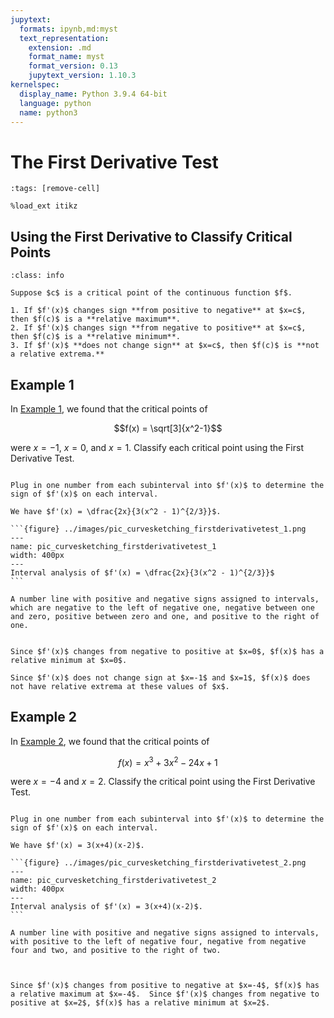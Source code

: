 ```yaml
---
jupytext:
  formats: ipynb,md:myst
  text_representation:
    extension: .md
    format_name: myst
    format_version: 0.13
    jupytext_version: 1.10.3
kernelspec:
  display_name: Python 3.9.4 64-bit
  language: python
  name: python3
---
```

# The First Derivative Test

```{code-cell}
:tags: [remove-cell]

%load_ext itikz
```

## Using the First Derivative to Classify Critical Points


```{admonition} The First Derivative Test
:class: info

Suppose $c$ is a critical point of the continuous function $f$.

1. If $f'(x)$ changes sign **from positive to negative** at $x=c$, then $f(c)$ is a **relative maximum**.
2. If $f'(x)$ changes sign **from negative to positive** at $x=c$, then $f(c)$ is a **relative minimum**. 
3. If $f'(x)$ **does not change sign** at $x=c$, then $f(c)$ is **not a relative extrema.** 
```

## Example 1

In [Example 1](curvesketching_critical_points_example_1), we found that the critical points of 

$$f(x) = \sqrt[3]{x^2-1}$$ 

were $x=-1$, $x=0$, and $x=1$.
Classify each critical point using the First Derivative Test. 

````{dropdown} **Step 1:** &nbsp; Break up the domain of &nbsp; $f'(x)$ &nbsp; at each critical point.

Plug in one number from each subinterval into $f'(x)$ to determine the sign of $f'(x)$ on each interval.

We have $f'(x) = \dfrac{2x}{3(x^2 - 1)^{2/3}}$.

```{figure} ../images/pic_curvesketching_firstderivativetest_1.png
---
name: pic_curvesketching_firstderivativetest_1
width: 400px
---
Interval analysis of $f'(x) = \dfrac{2x}{3(x^2 - 1)^{2/3}}$
```
````
```{dropdown} Long Text Description
A number line with positive and negative signs assigned to intervals, which are negative to the left of negative one, negative between one and zero, positive between zero and one, and positive to the right of one.

```

```{dropdown} **Step 2:** &nbsp; Classify each critical point.

Since $f'(x)$ changes from negative to positive at $x=0$, $f(x)$ has a relative minimum at $x=0$.  

Since $f'(x)$ does not change sign at $x=-1$ and $x=1$, $f(x)$ does not have relative extrema at these values of $x$.
```


## Example 2

In [Example 2](curvesketching_critical_points_example_2), we found that the critical points of 

$$f(x) = x^3 +3x^2 - 24x + 1$$ 

were $x=-4$ and $x=2$. Classify the critical point using the First Derivative Test. 

````{dropdown} **Step 1:** &nbsp; Break up the domain of &nbsp; $f'(x)$ &nbsp; at each critical point.

Plug in one number from each subinterval into $f'(x)$ to determine the sign of $f'(x)$ on each interval.

We have $f'(x) = 3(x+4)(x-2)$.

```{figure} ../images/pic_curvesketching_firstderivativetest_2.png
---
name: pic_curvesketching_firstderivativetest_2
width: 400px
---
Interval analysis of $f'(x) = 3(x+4)(x-2)$.
```
````
```{dropdown} Long Text Description
A number line with positive and negative signs assigned to intervals, with positive to the left of negative four, negative from negative four and two, and positive to the right of two.


```

```{dropdown} **Step 2:** &nbsp; Classify each critical point.

Since $f'(x)$ changes from positive to negative at $x=-4$, $f(x)$ has a relative maximum at $x=-4$.  Since $f'(x)$ changes from negative to positive at $x=2$, $f(x)$ has a relative minimum at $x=2$.
```